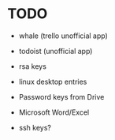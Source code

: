 # TODO

- whale (trello unofficial app)
- todoist (unofficial app)

- rsa keys
- linux desktop entries
- Password keys from Drive
- Microsoft Word/Excel
- ssh keys?
